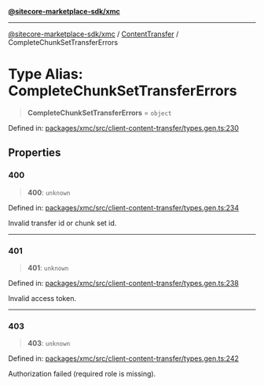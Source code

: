 [**@sitecore-marketplace-sdk/xmc**](../../../../README.md)

***

[@sitecore-marketplace-sdk/xmc](../../../../README.md) / [ContentTransfer](../README.md) / CompleteChunkSetTransferErrors

# Type Alias: CompleteChunkSetTransferErrors

> **CompleteChunkSetTransferErrors** = `object`

Defined in: [packages/xmc/src/client-content-transfer/types.gen.ts:230](https://github.com/Sitecore/marketplace-sdk/blob/main/packages/xmc/src/client-content-transfer/types.gen.ts#L230)

## Properties

### 400

> **400**: `unknown`

Defined in: [packages/xmc/src/client-content-transfer/types.gen.ts:234](https://github.com/Sitecore/marketplace-sdk/blob/main/packages/xmc/src/client-content-transfer/types.gen.ts#L234)

Invalid transfer id or chunk set id.

***

### 401

> **401**: `unknown`

Defined in: [packages/xmc/src/client-content-transfer/types.gen.ts:238](https://github.com/Sitecore/marketplace-sdk/blob/main/packages/xmc/src/client-content-transfer/types.gen.ts#L238)

Invalid access token.

***

### 403

> **403**: `unknown`

Defined in: [packages/xmc/src/client-content-transfer/types.gen.ts:242](https://github.com/Sitecore/marketplace-sdk/blob/main/packages/xmc/src/client-content-transfer/types.gen.ts#L242)

Authorization failed (required role is missing).
